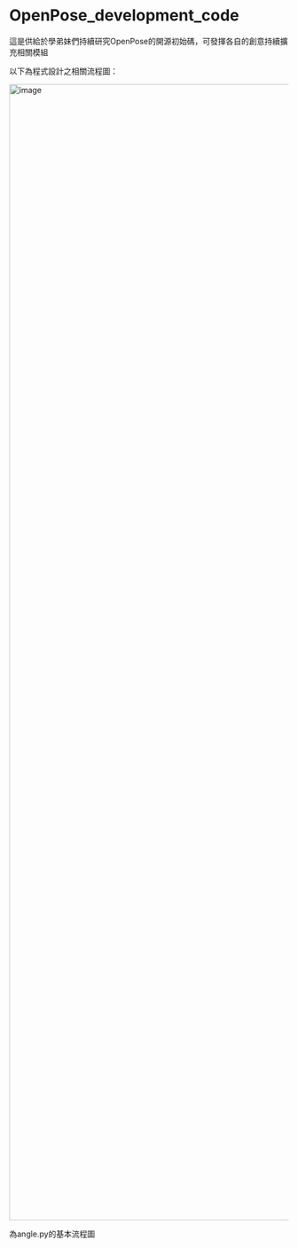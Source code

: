 # OpenPose_development_code
這是供給於學弟妹們持續研究OpenPose的開源初始碼，可發揮各自的創意持續擴充相關模組

以下為程式設計之相關流程圖：

<img width="660" height="2048" alt="image" src="https://github.com/user-attachments/assets/617befda-0a10-45dd-a908-9f190afe51e2" />

為angle.py的基本流程圖
